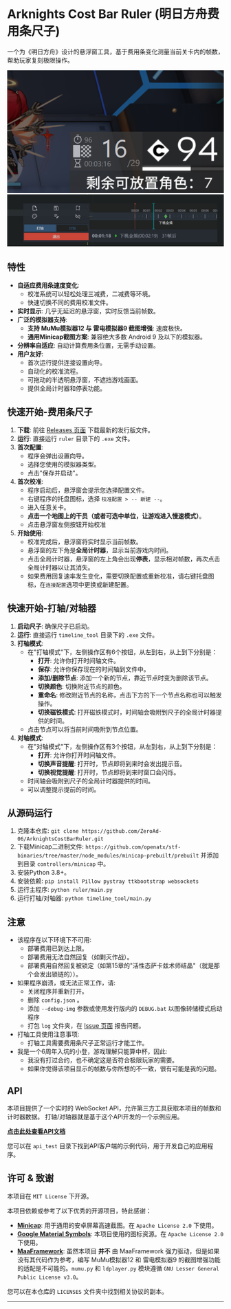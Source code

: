 # Arknights Cost Bar Ruler (明日方舟费用条尺子)

一个为《明日方舟》设计的悬浮窗工具，基于费用条变化测量当前关卡内的帧数，帮助玩家复刻极限操作。

![悬浮窗截图](readme/img.png)
![悬浮窗截图](readme/img_1.png)

## 特性

- **自适应费用条速度变化**:
  - 校准系统可以轻松处理三减费，二减费等环境。
  - 快速切换不同的费用校准文件。
- **实时显示**: 几乎无延迟的悬浮窗，实时反馈当前帧数。
- **广泛的模拟器支持**:
  - **支持 MuMu模拟器12 与 雷电模拟器9 截图增强**: 速度极快。
  - **通用Minicap截图方案**: 兼容绝大多数 Android 9 及以下的模拟器。
- **分辨率自适应**: 自动计算费用条位置，无需手动设置。
- **用户友好**:
  - 首次运行提供连接设置向导。
  - 自动化的校准流程。
  - 可拖动的半透明悬浮窗，不遮挡游戏画面。
  - 提供全局计时器和停表功能。

## 快速开始-费用条尺子

1.  **下载**: 前往 [Releases 页面](https://github.com/ZeroAd-06/ArknightsCostBarRuler/releases) 下载最新的发行版文件。
2.  **运行**: 直接运行 `ruler` 目录下的 `.exe` 文件。
3.  **首次配置**:
    - 程序会弹出设置向导。
    - 选择您使用的模拟器类型。
    - 点击"保存并启动"。
4.  **首次校准**:
    - 程序启动后，悬浮窗会提示您选择配置文件。
    - 右键程序的托盘图标，选择 ` 校准配置 > -- 新建 -- `。
    - 进入任意关卡。
    - **点击一个地图上的干员（或者可选中单位，让游戏进入慢速模式）**。
    - 点击悬浮窗左侧按钮开始校准
5.  **开始使用**: 
    - 校准完成后，悬浮窗将实时显示当前帧数。
    - 悬浮窗的左下角是**全局计时器**，显示当前游戏内时间。
    - 点击全局计时器，悬浮窗的左上角会出现**停表**，显示相对帧数，再次点击全局计时器以让其消失。
    - 如果费用回复速率发生变化，需要切换配置或重新校准，请右键托盘图标，在`连接配置`选项中更换或新建配置。

## 快速开始-打轴/对轴器

1. **启动尺子**: 确保尺子已启动。
2. **运行**: 直接运行 `timeline_tool` 目录下的 `.exe` 文件。
4. **打轴模式**:
   - 在"打轴模式"下，左侧操作区有6个按钮，从左到右，从上到下分别是：
     - **打开**: 允许你打开时间轴文件。
     - **保存**: 允许你保存现在的时间轴到文件中。
     - **添加/删除节点**: 添加一个新的节点，靠近节点时变为删除该节点。
     - **切换颜色**: 切换附近节点的颜色。
     - **重命名**: 修改附近节点的名称，点击下方的下一个节点名称也可以触发操作。
     - **切换磁铁模式**: 打开磁铁模式时，时间轴会吸附到尺子的全局计时器提供的时间。
   - 点击节点可以将当前时间吸附到节点位置。
5. **对轴模式**:
   - 在"对轴模式"下，左侧操作区有3个按钮，从左到右，从上到下分别是：
     - **打开**: 允许你打开时间轴文件。
     - **切换声音提醒**: 打开时，节点即将到来时会发出提示音。
     - **切换视觉提醒**: 打开时，节点即将到来时窗口会闪烁。
   - 时间轴会吸附到尺子的全局计时器提供的时间。
   - 可以调整提示提前的时间。

## 从源码运行

1.  克隆本仓库: `git clone https://github.com/ZeroAd-06/ArknightsCostBarRuler.git`
2.  下载Minicap二进制文件: `https://github.com/openatx/stf-binaries/tree/master/node_modules/minicap-prebuilt/prebuilt` 并添加到目录 `controllers/minicap` 中。
3.  安装Python 3.8+。
4.  安装依赖: `pip install Pillow pystray ttkbootstrap websockets`
5.  运行主程序: `python ruler/main.py`
6.  运行打轴/对轴器: `python timeline_tool/main.py`

## 注意

*  该程序在以下环境下不可用: 
    - 部署费用已到达上限。
    - 部署费用无法自然回复（如剿灭作战）。
    - 部署费用自然回复被锁定（如第15章的"活性态萨卡兹术师结晶"（就是那个会发出锁链的））。
*  如果程序崩溃，或无法正常工作，请: 
    - 关闭程序并重新打开。
    - 删除 `config.json` 。
    - 添加 `--debug-img` 参数或使用发行版内的 `DEBUG.bat` 以图像转储模式启动程序
    - 打包 `log` 文件夹，在 [Issue 页面](https://github.com/ZeroAd-06/ArknightsCostBarRuler/issues) 报告问题。
*  打轴工具使用注意事项:
    - 打轴工具需要费用条尺子正常运行才能工作。
*  我是一个6周年入坑的小登，游戏理解只能算中杯，因此: 
    - 我没有打过合约，也不确定这是否符合极限玩家的需要。
    - 如果你觉得该项目显示的帧数与你所想的不一致，很有可能是我的问题。

## API

本项目提供了一个实时的 WebSocket API，允许第三方工具获取本项目的帧数和计时器数据。
打轴/对轴器就是基于这个API开发的一个示例应用。

**[点击此处查看API文档](API.md)**

您可以在 `api_test` 目录下找到API客户端的示例代码，用于开发自己的应用程序。

## 许可 & 致谢

本项目在 `MIT License` 下开源。

本项目依赖或参考了以下优秀的开源项目，特此感谢：

- **[Minicap](https://github.com/DeviceFarmer/minicap)**: 用于通用的安卓屏幕高速截图。在 `Apache License 2.0` 下使用。
- **[Google Material Symbols](https://fonts.google.com/icons)**: 本项目使用的图标资源。在 `Apache License 2.0` 下使用。
- **[MaaFramework](https://github.com/MaaXYZ/MaaFramework)**: 虽然本项目 **并不** 由 MaaFramework 强力驱动，但是如果没有其代码作为参考，编写 MuMu模拟器12 和 雷电模拟器9 的截图增强功能的适配是不可能的。`mumu.py` 和 `ldplayer.py` 模块遵循 `GNU Lesser General Public License v3.0`。

您可以在本仓库的 `LICENSES` 文件夹中找到相关协议的副本。

---
